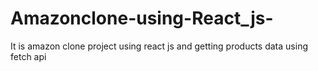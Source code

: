 # Amazonclone-using-React_js-
It is amazon clone project using react js and getting products data using fetch api 
